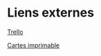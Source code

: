 # Liens externes

[Trello](https://trello.com/b/df5mWvjz/sphérier)

[Cartes imprimable](http://de-dale.github.io/spherier/cards)